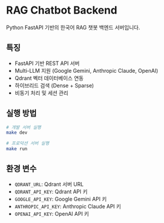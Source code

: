 # RAG Chatbot Backend

Python FastAPI 기반의 한국어 RAG 챗봇 백엔드 서버입니다.

## 특징

- FastAPI 기반 REST API 서버
- Multi-LLM 지원 (Google Gemini, Anthropic Claude, OpenAI)
- Qdrant 벡터 데이터베이스 연동
- 하이브리드 검색 (Dense + Sparse)
- 비동기 처리 및 세션 관리

## 실행 방법

```bash
# 개발 서버 실행
make dev

# 프로덕션 서버 실행
make run
```

## 환경 변수

- `QDRANT_URL`: Qdrant 서버 URL
- `QDRANT_API_KEY`: Qdrant API 키
- `GOOGLE_API_KEY`: Google Gemini API 키
- `ANTHROPIC_API_KEY`: Anthropic Claude API 키
- `OPENAI_API_KEY`: OpenAI API 키